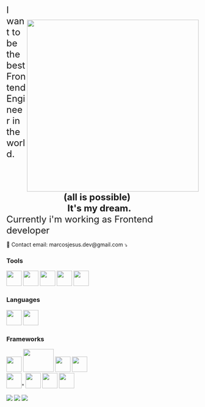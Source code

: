 <img style = "margin-top: 40px;" align="right" width = "450" src="https://user-images.githubusercontent.com/83055784/178975100-41e15a7f-ce2e-48de-9094-ed5c9c923be3.png">

<span align="left" style="font-size:24px;"> 
  I want to be the best Frontend Engineer in the world.
  <br> <b style="margin-left:150px;">(all is possible)</b><br>
  <strong style="margin-left:160px;"> It's my dream. </strong><br>
  Currently i'm working as Frontend developer
	
</span>
<p>
   💌 Contact email: marcosjesus.dev@gmail.com ⤵️
</p>

### Tools
<p align="left">
  <img src="https://cdn.jsdelivr.net/gh/devicons/devicon/icons/filezilla/filezilla-plain.svg" width="40px" height="40px"/>
  <img src="https://cdn.jsdelivr.net/gh/devicons/devicon/icons/webpack/webpack-original.svg" width="40px" height="40px" />
  <img src="https://cdn.jsdelivr.net/gh/devicons/devicon/icons/docker/docker-original.svg" width="40px" height="40px" />
  <img src="https://cdn.jsdelivr.net/gh/devicons/devicon/icons/gulp/gulp-plain.svg" width="40px" height="40px" />
  <img src="https://cdn.jsdelivr.net/gh/devicons/devicon/icons/figma/figma-original.svg" width="40px" height="40px" />

</p>

### Languages
<p>
		<img src="https://cdn.jsdelivr.net/gh/devicons/devicon/icons/javascript/javascript-original.svg" width="40px" height="40px"/>
		<img src="https://cdn.jsdelivr.net/gh/devicons/devicon/icons/php/php-plain.svg" width="40px" height="40px" />

</p>

### Frameworks
<p align="left">
		<img src="https://cdn.jsdelivr.net/gh/devicons/devicon/icons/vuejs/vuejs-original.svg" width="40px" height="40px"/>
		<img src="https://cdn.jsdelivr.net/gh/devicons/devicon/icons/nuxtjs/nuxtjs-original-wordmark.svg" width="80px" height="60px" />
		<img src="https://cdn.jsdelivr.net/gh/devicons/devicon/icons/socketio/socketio-original.svg" width="40px" height="40px" />
	 	<img src="https://cdn.jsdelivr.net/gh/devicons/devicon/icons/react/react-original.svg" width="40px" height="40px" />
		<br>
		<img src="https://cdn.jsdelivr.net/gh/devicons/devicon/icons/jest/jest-plain.svg" width="40px" height="40px" />"
            	<img src="https://cdn.jsdelivr.net/gh/devicons/devicon/icons/tailwindcss/tailwindcss-original-wordmark.svg" width="40px" height="40px" />
           	<img src="https://cdn.jsdelivr.net/gh/devicons/devicon/icons/angularjs/angularjs-original.svg" width="40px" height="40px" />
      		<img src="https://cdn.jsdelivr.net/gh/devicons/devicon/icons/laravel/laravel-plain-wordmark.svg" width="40px" height="40px" />
          
          

</p>

<p align="left">
  <a href="https://www.linkedin.com/in/marcos-jesus-1771261a7/" alt="Linkedin">
  <img src="https://img.shields.io/badge/-Linkedin-0e76a8?style=flat-square&logo=Linkedin&logoColor=white&link=LINK-DO-SEU-LINKEDIN" /></a>

  <a href="https://www.facebook.com/profile.php?id=100030023057288" alt="Facebook">
  <img src="https://img.shields.io/badge/-Facebook-3b5998?style=flat-square&labelColor=3b5998&logo=facebook&logoColor=white&link=LINK-DO-SEU-FACEBOOK"/></a>

  <a href="https://www.instagram.com/marcos_jeesus/" alt="Instagram">
  <img src="https://img.shields.io/badge/-Instagram-DF0174?style=flat-square&labelColor=DF0174&logo=instagram&logoColor=white&link=LINK-DO-SEU-INSTAGRAM"/></a>
</p>  
